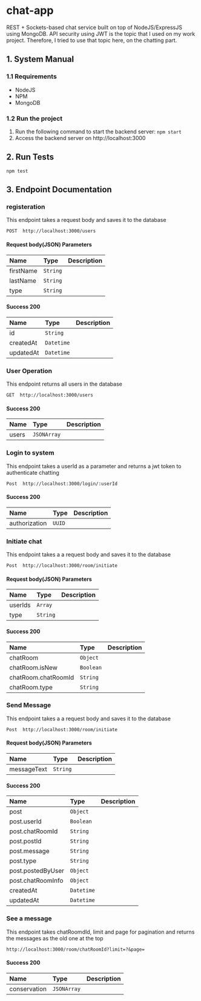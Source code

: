 # chat-app
REST + Sockets-based chat service built on top of NodeJS/ExpressJS using MongoDB. API security using JWT is the topic that I used on my work project. Therefore, I tried to use that topic here, on the chatting part.

## 1. System Manual

### 1.1 Requirements
* NodeJS 
* NPM
* MongoDB

### 1.2 Run the project
1. Run the following command to start the backend server: ```npm start```
2. Access the backend server on http://localhost:3000

## 2. Run Tests
```
npm test
```
## 3. Endpoint Documentation
### <a name='register'></a> registeration

<p>This endpoint takes a request body and saves it to the database</p>

```
POST  http://localhost:3000/users
```

#### Request body(JSON) Parameters
| Name     | Type       | Description                           |
|:---------|:-----------|:--------------------------------------|
| firstName | `String` |  |
| lastName | `String` |  |
| type | `String` |  |


#### Success 200
| Name     | Type       | Description                           |
|:---------|:-----------|:--------------------------------------|
| id | `String` |  |
| createdAt | `Datetime` |  |
| updatedAt | `Datetime` |  |

### <a name='userOperations'></a> User Operation

<p>This endpoint returns all users in the database</p>

```
GET  http://localhost:3000/users
```

#### Success 200
| Name     | Type       | Description                           |
|:---------|:-----------|:--------------------------------------|
| users | `JSONArray` |  |


### <a name='loginToSystem'></a> Login  to system

<p>This endpoint takes a userId as a parameter and returns a jwt token to authenticate chatting</p>

```
Post  http://localhost:3000/login/:userId
```

#### Success 200
| Name     | Type       | Description                           |
|:---------|:-----------|:--------------------------------------|
| authorization | `UUID` |  |

### <a name='initiateChat'></a> Initiate chat

<p>This endpoint takes a a request body and saves it to the database</p>

```
Post  http://localhost:3000/room/initiate
```

#### Request body(JSON) Parameters
| Name     | Type       | Description                           |
|:---------|:-----------|:--------------------------------------|
| userIds | `Array` |  |
| type | `String` |  |

#### Success 200
| Name     | Type       | Description                           |
|:---------|:-----------|:--------------------------------------|
| chatRoom | `Object` |  |
| chatRoom.isNew | `Boolean` |  |
| chatRoom.chatRoomId | `String` |  |
| chatRoom.type| `String` |  |


### <a name='sendMessage'></a> Send Message

<p>This endpoint takes a a request body and saves it to the database</p>

```
Post  http://localhost:3000/room/initiate
```

#### Request body(JSON) Parameters
| Name     | Type       | Description                           |
|:---------|:-----------|:--------------------------------------|
| messageText | `String` |  |

#### Success 200
| Name     | Type       | Description                           |
|:---------|:-----------|:--------------------------------------|
| post | `Object` |  |
| post.userId | `Boolean` |  |
| post.chatRoomId | `String` |  |
| post.postId| `String` |  |
| post.message| `String` |  |
| post.type| `String` |  |
| post.postedByUser| `Object` |  |
| post.chatRoomInfo| `Object` |  |
| createdAt| `Datetime` |  |
| updatedAt| `Datetime` |  |

### <a name='seeMessage'></a> See a message

<p>This endpoint takes chatRoomdId, limit and page for pagination and returns the messages as the old one at the top</p>

```
http://localhost:3000/room/chatRoomId?limit=?&page=
```

#### Success 200
| Name     | Type       | Description                           |
|:---------|:-----------|:--------------------------------------|
| conservation | `JSONArray` |  |

